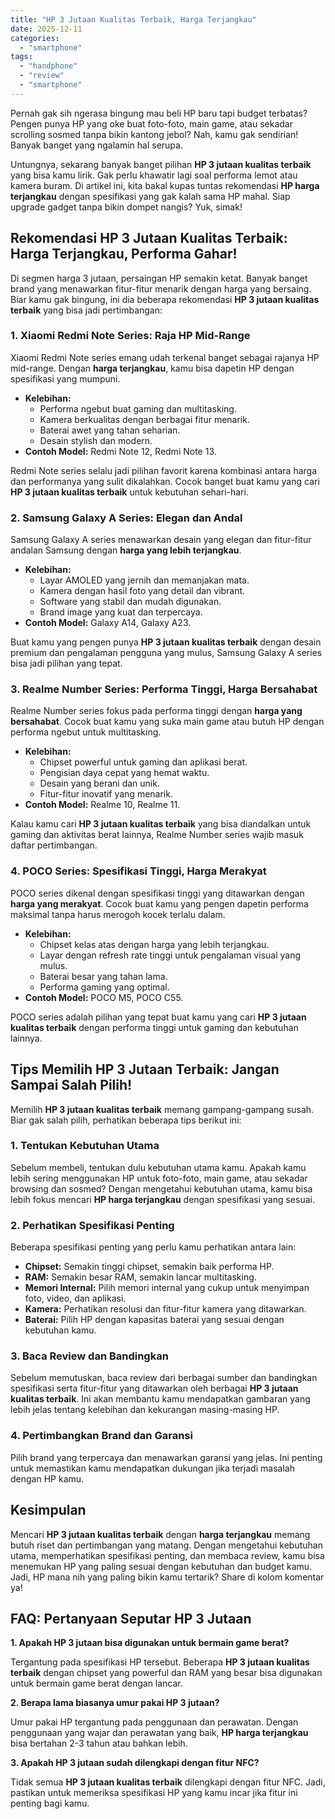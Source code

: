 ```yaml
---
title: "HP 3 Jutaan Kualitas Terbaik, Harga Terjangkau"
date: 2025-12-11
categories: 
  - "smartphone"
tags: 
  - "handphone"
  - "review"
  - "smartphone"
---
```


Pernah gak sih ngerasa bingung mau beli HP baru tapi budget terbatas? Pengen punya HP yang oke buat foto-foto, main game, atau sekadar scrolling sosmed tanpa bikin kantong jebol? Nah, kamu gak sendirian! Banyak banget yang ngalamin hal serupa.

Untungnya, sekarang banyak banget pilihan **HP 3 jutaan kualitas terbaik** yang bisa kamu lirik. Gak perlu khawatir lagi soal performa lemot atau kamera buram. Di artikel ini, kita bakal kupas tuntas rekomendasi **HP harga terjangkau** dengan spesifikasi yang gak kalah sama HP mahal. Siap upgrade gadget tanpa bikin dompet nangis? Yuk, simak!

## Rekomendasi HP 3 Jutaan Kualitas Terbaik: Harga Terjangkau, Performa Gahar!

Di segmen harga 3 jutaan, persaingan HP semakin ketat. Banyak banget brand yang menawarkan fitur-fitur menarik dengan harga yang bersaing. Biar kamu gak bingung, ini dia beberapa rekomendasi **HP 3 jutaan kualitas terbaik** yang bisa jadi pertimbangan:

### 1\. Xiaomi Redmi Note Series: Raja HP Mid-Range

Xiaomi Redmi Note series emang udah terkenal banget sebagai rajanya HP mid-range. Dengan **harga terjangkau**, kamu bisa dapetin HP dengan spesifikasi yang mumpuni.

- **Kelebihan:**
    - Performa ngebut buat gaming dan multitasking.
    - Kamera berkualitas dengan berbagai fitur menarik.
    - Baterai awet yang tahan seharian.
    - Desain stylish dan modern.
- **Contoh Model:** Redmi Note 12, Redmi Note 13.

Redmi Note series selalu jadi pilihan favorit karena kombinasi antara harga dan performanya yang sulit dikalahkan. Cocok banget buat kamu yang cari **HP 3 jutaan kualitas terbaik** untuk kebutuhan sehari-hari.

### 2\. Samsung Galaxy A Series: Elegan dan Andal

Samsung Galaxy A series menawarkan desain yang elegan dan fitur-fitur andalan Samsung dengan **harga yang lebih terjangkau**.

- **Kelebihan:**
    - Layar AMOLED yang jernih dan memanjakan mata.
    - Kamera dengan hasil foto yang detail dan vibrant.
    - Software yang stabil dan mudah digunakan.
    - Brand image yang kuat dan terpercaya.
- **Contoh Model:** Galaxy A14, Galaxy A23.

Buat kamu yang pengen punya **HP 3 jutaan kualitas terbaik** dengan desain premium dan pengalaman pengguna yang mulus, Samsung Galaxy A series bisa jadi pilihan yang tepat.

### 3\. Realme Number Series: Performa Tinggi, Harga Bersahabat

Realme Number series fokus pada performa tinggi dengan **harga yang bersahabat**. Cocok buat kamu yang suka main game atau butuh HP dengan performa ngebut untuk multitasking.

- **Kelebihan:**
    - Chipset powerful untuk gaming dan aplikasi berat.
    - Pengisian daya cepat yang hemat waktu.
    - Desain yang berani dan unik.
    - Fitur-fitur inovatif yang menarik.
- **Contoh Model:** Realme 10, Realme 11.

Kalau kamu cari **HP 3 jutaan kualitas terbaik** yang bisa diandalkan untuk gaming dan aktivitas berat lainnya, Realme Number series wajib masuk daftar pertimbangan.

### 4\. POCO Series: Spesifikasi Tinggi, Harga Merakyat

POCO series dikenal dengan spesifikasi tinggi yang ditawarkan dengan **harga yang merakyat**. Cocok buat kamu yang pengen dapetin performa maksimal tanpa harus merogoh kocek terlalu dalam.

- **Kelebihan:**
    - Chipset kelas atas dengan harga yang lebih terjangkau.
    - Layar dengan refresh rate tinggi untuk pengalaman visual yang mulus.
    - Baterai besar yang tahan lama.
    - Performa gaming yang optimal.
- **Contoh Model:** POCO M5, POCO C55.

POCO series adalah pilihan yang tepat buat kamu yang cari **HP 3 jutaan kualitas terbaik** dengan performa tinggi untuk gaming dan kebutuhan lainnya.

## Tips Memilih HP 3 Jutaan Terbaik: Jangan Sampai Salah Pilih!

Memilih **HP 3 jutaan kualitas terbaik** memang gampang-gampang susah. Biar gak salah pilih, perhatikan beberapa tips berikut ini:

### 1\. Tentukan Kebutuhan Utama

Sebelum membeli, tentukan dulu kebutuhan utama kamu. Apakah kamu lebih sering menggunakan HP untuk foto-foto, main game, atau sekadar browsing dan sosmed? Dengan mengetahui kebutuhan utama, kamu bisa lebih fokus mencari **HP harga terjangkau** dengan spesifikasi yang sesuai.

### 2\. Perhatikan Spesifikasi Penting

Beberapa spesifikasi penting yang perlu kamu perhatikan antara lain:

- **Chipset:** Semakin tinggi chipset, semakin baik performa HP.
- **RAM:** Semakin besar RAM, semakin lancar multitasking.
- **Memori Internal:** Pilih memori internal yang cukup untuk menyimpan foto, video, dan aplikasi.
- **Kamera:** Perhatikan resolusi dan fitur-fitur kamera yang ditawarkan.
- **Baterai:** Pilih HP dengan kapasitas baterai yang sesuai dengan kebutuhan kamu.

### 3\. Baca Review dan Bandingkan

Sebelum memutuskan, baca review dari berbagai sumber dan bandingkan spesifikasi serta fitur-fitur yang ditawarkan oleh berbagai **HP 3 jutaan kualitas terbaik**. Ini akan membantu kamu mendapatkan gambaran yang lebih jelas tentang kelebihan dan kekurangan masing-masing HP.

### 4\. Pertimbangkan Brand dan Garansi

Pilih brand yang terpercaya dan menawarkan garansi yang jelas. Ini penting untuk memastikan kamu mendapatkan dukungan jika terjadi masalah dengan HP kamu.

## Kesimpulan

Mencari **HP 3 jutaan kualitas terbaik** dengan **harga terjangkau** memang butuh riset dan pertimbangan yang matang. Dengan mengetahui kebutuhan utama, memperhatikan spesifikasi penting, dan membaca review, kamu bisa menemukan HP yang paling sesuai dengan kebutuhan dan budget kamu. Jadi, HP mana nih yang paling bikin kamu tertarik? Share di kolom komentar ya!

## FAQ: Pertanyaan Seputar HP 3 Jutaan

**1\. Apakah HP 3 jutaan bisa digunakan untuk bermain game berat?**

Tergantung pada spesifikasi HP tersebut. Beberapa **HP 3 jutaan kualitas terbaik** dengan chipset yang powerful dan RAM yang besar bisa digunakan untuk bermain game berat dengan lancar.

**2\. Berapa lama biasanya umur pakai HP 3 jutaan?**

Umur pakai HP tergantung pada penggunaan dan perawatan. Dengan penggunaan yang wajar dan perawatan yang baik, **HP harga terjangkau** bisa bertahan 2-3 tahun atau bahkan lebih.

**3\. Apakah HP 3 jutaan sudah dilengkapi dengan fitur NFC?**

Tidak semua **HP 3 jutaan kualitas terbaik** dilengkapi dengan fitur NFC. Jadi, pastikan untuk memeriksa spesifikasi HP yang kamu incar jika fitur ini penting bagi kamu.
